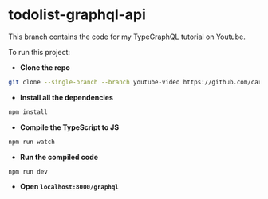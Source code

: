 # todolist-graphql-api

This branch contains the code for my TypeGraphQL tutorial on Youtube.

To run this project:

- **Clone the repo**

```bash
git clone --single-branch --branch youtube-video https://github.com/carrotfarmer/graphql-crud
```

- **Install all the dependencies**

```bash
npm install
```

- **Compile the TypeScript to JS**

```bash
npm run watch
```

- **Run the compiled code**

```bash
npm run dev
```

- **Open `localhost:8000/graphql`**
